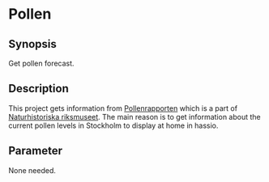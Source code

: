 # Pollen

## Synopsis
Get pollen forecast.

## Description
This project gets information from [Pollenrapporten](https://pollenrapporten.se) which is a part of [Naturhistoriska riksmuseet](https://nrm.se).
The main reason is to get information about the current pollen levels in Stockholm to display at home in hassio.

## Parameter
None needed.
